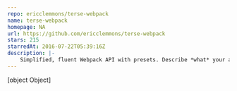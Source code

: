 ```yaml
---
repo: ericclemmons/terse-webpack
name: terse-webpack
homepage: NA
url: https://github.com/ericclemmons/terse-webpack
stars: 215
starredAt: 2016-07-22T05:39:16Z
description: |-
    Simplified, fluent Webpack API with presets. Describe *what* your app needs, not *how*.
---
```


[object Object]
